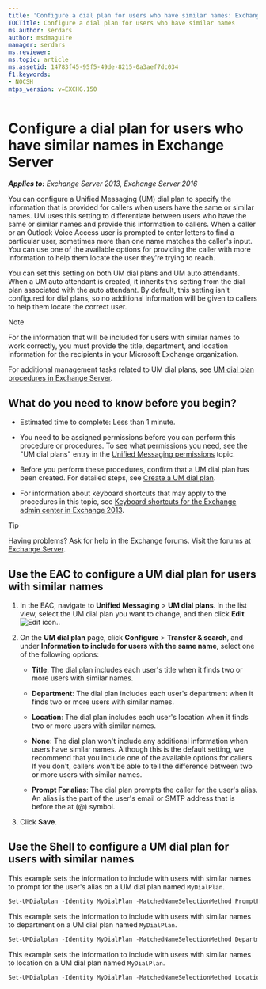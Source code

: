 ```yaml
---
title: 'Configure a dial plan for users who have similar names: Exchange 2013 Help'
TOCTitle: Configure a dial plan for users who have similar names
ms.author: serdars
author: msdmaguire
manager: serdars
ms.reviewer:
ms.topic: article
ms.assetid: 14783f45-95f5-49de-8215-0a3aef7dc034
f1.keywords:
- NOCSH
mtps_version: v=EXCHG.150
---
```


# Configure a dial plan for users who have similar names in Exchange Server

_**Applies to:** Exchange Server 2013, Exchange Server 2016_

You can configure a Unified Messaging (UM) dial plan to specify the information that is provided for callers when users have the same or similar names. UM uses this setting to differentiate between users who have the same or similar names and provide this information to callers. When a caller or an Outlook Voice Access user is prompted to enter letters to find a particular user, sometimes more than one name matches the caller's input. You can use one of the available options for providing the caller with more information to help them locate the user they're trying to reach.

You can set this setting on both UM dial plans and UM auto attendants. When a UM auto attendant is created, it inherits this setting from the dial plan associated with the auto attendant. By default, this setting isn't configured for dial plans, so no additional information will be given to callers to help them locate the correct user.

> [!NOTE]
> For the information that will be included for users with similar names to work correctly, you must provide the title, department, and location information for the recipients in your Microsoft Exchange organization.

For additional management tasks related to UM dial plans, see [UM dial plan procedures in Exchange Server](um-dial-plan-procedures-exchange-2013-help.md).

## What do you need to know before you begin?

- Estimated time to complete: Less than 1 minute.

- You need to be assigned permissions before you can perform this procedure or procedures. To see what permissions you need, see the "UM dial plans" entry in the [Unified Messaging permissions](unified-messaging-permissions-exchange-2013-help.md) topic.

- Before you perform these procedures, confirm that a UM dial plan has been created. For detailed steps, see [Create a UM dial plan](create-um-dial-plan-exchange-2013-help.md).

- For information about keyboard shortcuts that may apply to the procedures in this topic, see [Keyboard shortcuts for the Exchange admin center in Exchange 2013](keyboard-shortcuts-in-the-exchange-admin-center-2013-help.md).

> [!TIP]
> Having problems? Ask for help in the Exchange forums. Visit the forums at [Exchange Server](https://social.technet.microsoft.com/forums/office/home?category=exchangeserver).

## Use the EAC to configure a UM dial plan for users with similar names

1. In the EAC, navigate to **Unified Messaging** \> **UM dial plans**. In the list view, select the UM dial plan you want to change, and then click **Edit** ![Edit icon.](images/ITPro_EAC_EditIcon.gif).

2. On the **UM dial plan** page, click **Configure** \> **Transfer & search**, and under **Information to include for users with the same name**, select one of the following options:

   - **Title**: The dial plan includes each user's title when it finds two or more users with similar names.

   - **Department**: The dial plan includes each user's department when it finds two or more users with similar names.

   - **Location**: The dial plan includes each user's location when it finds two or more users with similar names.

   - **None**: The dial plan won't include any additional information when users have similar names. Although this is the default setting, we recommend that you include one of the available options for callers. If you don't, callers won't be able to tell the difference between two or more users with similar names.

   - **Prompt For alias**: The dial plan prompts the caller for the user's alias. An alias is the part of the user's email or SMTP address that is before the at (@) symbol.

3. Click **Save**.

## Use the Shell to configure a UM dial plan for users with similar names

This example sets the information to include with users with similar names to prompt for the user's alias on a UM dial plan named `MyDialPlan`.

```powershell
Set-UMDialplan -Identity MyDialPlan -MatchedNameSelectionMethod PromptForAlias
```

This example sets the information to include with users with similar names to department on a UM dial plan named `MyDialPlan`.

```powershell
Set-UMDialplan -Identity MyDialPlan -MatchedNameSelectionMethod Department
```

This example sets the information to include with users with similar names to location on a UM dial plan named `MyDialPlan`.

```powershell
Set-UMDialplan -Identity MyDialPlan -MatchedNameSelectionMethod Location
```
